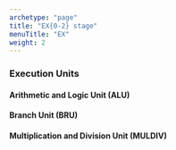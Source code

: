 ```yaml
---
archetype: "page"
title: "EX{0-2} stage"
menuTitle: "EX"
weight: 2
---
```


### Execution Units


#### Arithmetic and Logic Unit (ALU)

#### Branch Unit (BRU)

#### Multiplication and Division Unit (MULDIV)